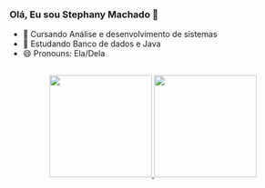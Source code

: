 ### Olá, Eu sou Stephany Machado 👋


- 🔭 Cursando Análise e desenvolvimento de sistemas
- 🌱 Estudando Banco de dados e Java
- 😄 Pronouns: Ela/Dela

##

<div align="center">
  <a href="https://github.com/StephanyMachado">
  <img height="180em" src="https://github-readme-stats.vercel.app/api?username=StephanyMachado&show_icons=true&theme=hide&include_all_commits=true&count_private=true"/>
 
 <img height="180em" src="https://github-readme-stats.vercel.app/api/top-langs/?username=StephanyMachado&layout=compact&langs_count=7&theme=hide"/>
</div>

  
